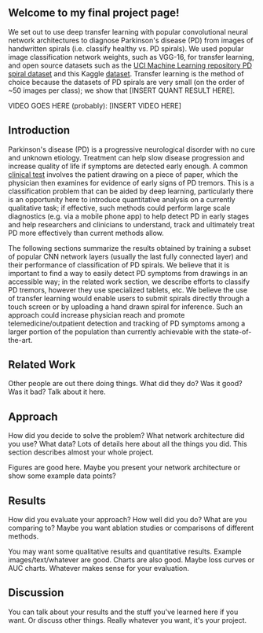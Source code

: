 ## Welcome to my final project page!

We set out to use deep transfer learning with popular convolutional neural network architectures to diagnose Parkinson's disease (PD) from images of handwritten spirals (i.e. classify healthy vs. PD spirals). We used popular image classification network weights, such as VGG-16, for transfer learning, and open source datasets such as the [UCI Machine Learning repository PD spiral dataset](https://archive.ics.uci.edu/ml/datasets/Parkinson+Disease+Spiral+Drawings+Using+Digitized+Graphics+Tablet) and this Kaggle [dataset](https://www.kaggle.com/kmader/parkinsons-drawings). Transfer learning is the method of choice because the datasets of PD spirals are very small (on the order of ~50 images per class); we show that [INSERT QUANT RESULT HERE].

VIDEO GOES HERE (probably): [INSERT VIDEO HERE]

## Introduction

Parkinson's disease (PD) is a progressive neurological disorder with no cure and unknown etiology. Treatment can help slow disease progression and increase quality of life if symptoms are detected early enough. A common [clinical test](https://pn.bmj.com/content/17/6/456) involves the patient drawing on a piece of paper, which the physician then examines for evidence of early signs of PD tremors. This is a classification problem that can be aided by deep learning, particularly there is an opportunity here to introduce quantitative analysis on a currently qualitative task; if effective, such methods could perform large scale diagnostics (e.g. via a mobile phone app) to help detect PD in early stages and help researchers and clinicians to understand, track and ultimately treat PD more effectively than current methods allow.

The following sections summarize the results obtained by training a subset of popular CNN network layers (usually the last fully connected layer) and their performance of classification of PD spirals. We believe that it is important to find a way to easily detect PD symptoms from drawings in an accessible way; in the related work section, we describe efforts to classify PD tremors, however they use specialized tablets, etc. We believe the use of transfer learning would enable users to submit spirals directly through a touch screen or by uploading a hand drawn spiral for inference. Such an approach could increase physician reach and promote telemedicine/outpatient detection and tracking of PD symptoms among a larger portion of the population than currently achievable with the state-of-the-art.

## Related Work

Other people are out there doing things. What did they do? Was it good? Was it bad? Talk about it here.

## Approach

How did you decide to solve the problem? What network architecture did you use? What data? Lots of details here about all the things you did. This section describes almost your whole project.

Figures are good here. Maybe you present your network architecture or show some example data points?

## Results

How did you evaluate your approach? How well did you do? What are you comparing to? Maybe you want ablation studies or comparisons of different methods.

You may want some qualitative results and quantitative results. Example images/text/whatever are good. Charts are also good. Maybe loss curves or AUC charts. Whatever makes sense for your evaluation.

## Discussion

You can talk about your results and the stuff you've learned here if you want. Or discuss other things. Really whatever you want, it's your project.
